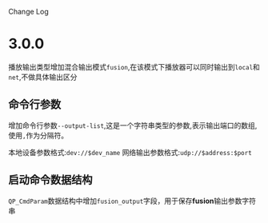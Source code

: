 Change Log

# 3.0.0

播放输出类型增加混合输出模式`fusion`,在该模式下播放器可以同时输出到`local`和`net`,不做具体输出区分

## 命令行参数

增加命令行参数`--output-list`,这是一个字符串类型的参数,表示输出端口的数组,使用`,`作为分隔符。

本地设备参数格式:`dev://$dev_name`
网络输出参数格式:`udp://$address:$port`

## 启动命令数据结构

`QP_CmdParam`数据结构中增加`fusion_output`字段，用于保存**fusion**输出参数字符串
